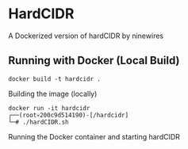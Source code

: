 # HardCIDR

A Dockerized version of hardCIDR by ninewires

## Running with Docker (Local Build)

```
docker build -t hardcidr .
```

Building the image (locally)

```
docker run -it hardcidr
┌──(root💀200c9d514190)-[/hardcidr]
└─# ./hardCIDR.sh
```
Running the Docker container and starting hardCIDR
